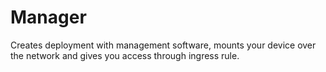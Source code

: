 # Manager

Creates deployment with management software, mounts your device over the network and gives you access through ingress rule.

<!-- toc -->
